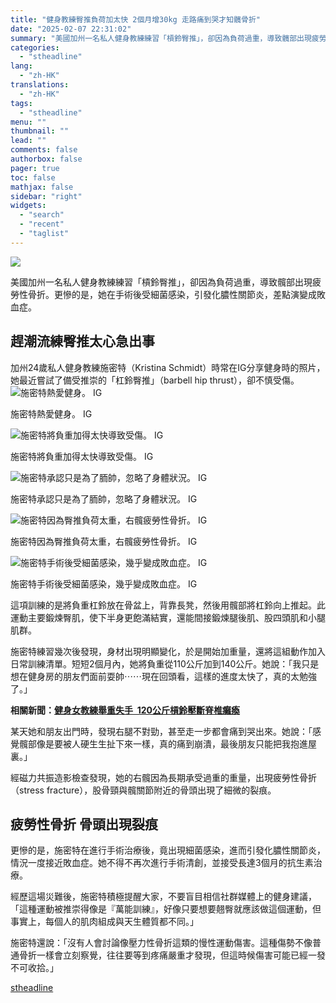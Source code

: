 ```yaml
---
title: "健身教練臀推負荷加太快 2個月增30kg 走路痛到哭才知髖骨折"
date: "2025-02-07 22:31:02"
summary: "美國加州一名私人健身教練練習「槓鈴臀推」，卻因為負荷過重，導致髖部出現疲勞..."
categories:
  - "stheadline"
lang:
  - "zh-HK"
translations:
  - "zh-HK"
tags:
  - "stheadline"
menu: ""
thumbnail: ""
lead: ""
comments: false
authorbox: false
pager: true
toc: false
mathjax: false
sidebar: "right"
widgets:
  - "search"
  - "recent"
  - "taglist"
---
```


![](https://image.stheadline.com/f/680p0/0x0/100/none/20cdb9f58a4812882449103630dfcf30/stheadline/inewsmedia/20250207/_2025020722203495980.jpg)






美國加州一名私人健身教練練習「槓鈴臀推」，卻因為負荷過重，導致髖部出現疲勞性骨折。更慘的是，她在手術後受細菌感染，引發化膿性關節炎，差點演變成敗血症。

趕潮流練臀推太心急出事
-----------

加州24歲私人健身教練施密特（Kristina Schmidt）時常在IG分享健身時的照片，她最近嘗試了備受推崇的「杠鈴臀推」（barbell hip thrust），卻不慎受傷。
 ![施密特熱愛健身。 IG](https://image.hkhl.hk/f/1024p0/0x0/100/none/67de68b3d30614865410e2f6229171e5/2025-02/IMG_4235.png)


施密特熱愛健身。 IG



 ![施密特將負重加得太快導致受傷。 IG](https://image.hkhl.hk/f/1024p0/0x0/100/none/79c5262ac9638c93e6818e1ca60ca123/2025-02/IMG_4236.jpeg)


施密特將負重加得太快導致受傷。 IG



 ![施密特承認只是為了胹帥，忽略了身體狀況。 IG](https://image.hkhl.hk/f/1024p0/0x0/100/none/e22ff28b6ee14bacc7851478fa9b11ce/2025-02/IMG_4237.jpeg)


施密特承認只是為了胹帥，忽略了身體狀況。 IG



 ![施密特因為臀推負荷太重，右髖疲勞性骨折。 IG](https://image.hkhl.hk/f/1024p0/0x0/100/none/f7465f6cde332541376ba8e32197ca09/2025-02/IMG_4239.jpeg)


施密特因為臀推負荷太重，右髖疲勞性骨折。 IG



 ![施密特手術後受細菌感染，幾乎變成敗血症。 IG](https://image.hkhl.hk/f/1024p0/0x0/100/none/01a5d473b5bd998a4ddbf243f49cd81f/2025-02/IMG_4240.jpeg)


施密特手術後受細菌感染，幾乎變成敗血症。 IG




這項訓練的是將負重杠鈴放在骨盆上，背靠長凳，然後用髖部將杠鈴向上推起。此運動主要鍛煉臀肌，使下半身更飽滿結實，還能間接鍛煉腿後肌、股四頭肌和小腿肌群。

施密特練習幾次後發現，身材出現明顯變化，於是開始加重量，還將這組動作加入日常訓練清單。短短2個月內，她將負重從110公斤加到140公斤。她說：「我只是想在健身房的朋友們面前耍帥⋯⋯現在回頭看，這樣的進度太快了，真的太勉強了。」

**相關新聞：[健身女教練舉重失手  120公斤槓鈴壓斷脊椎癱瘓](https://www.stheadline.com/realtime-world/3383007)**

某天她和朋友出門時，發現右腿不對勁，甚至走一步都會痛到哭出來。她說：「感覺髖部像是要被人硬生生扯下來一樣，真的痛到崩潰，最後朋友只能把我抱進屋裏。」

經磁力共振造影檢查發現，她的右髖因為長期承受過重的重量，出現疲勞性骨折（stress fracture），股骨頸與髖關節附近的骨頭出現了細微的裂痕。

疲勞性骨折 骨頭出現裂痕
------------

更慘的是，施密特在進行手術治療後，竟出現細菌感染，進而引發化膿性關節炎，情況一度接近敗血症。她不得不再次進行手術清創，並接受長達3個月的抗生素治療。

經歷這場災難後，施密特積極提醒大家，不要盲目相信社群媒體上的健身建議，「這種運動被推崇得像是『萬能訓練』，好像只要想要翹臀就應該做這個運動，但事實上，每個人的肌肉組成與天生體質都不同。」

施密特還說：「沒有人會討論像壓力性骨折這類的慢性運動傷害。這種傷勢不像普通骨折一樣會立刻察覺，往往要等到疼痛嚴重才發現，但這時候傷害可能已經一發不可收拾。」

[stheadline](https://std.stheadline.com/realtime/article/2051497/即時-國際-健身教練臀推負荷加太快-2個月增30kg-走路痛到哭才知髖骨折)
